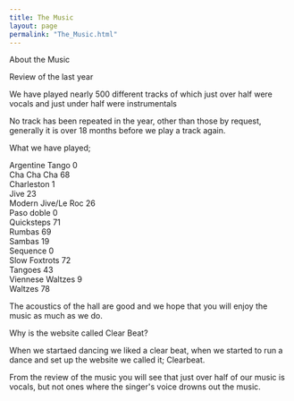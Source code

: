 ```yaml
---
title: The Music
layout: page
permalink: "The_Music.html"
---
```


<article class="grid_6">

<div class="information-header">
About the Music
</div>
<p>
Review of the last year
</p><p>We have played nearly 500 different tracks of which just over half were vocals and just under half were instrumentals
</p><p>No track has been repeated in the year, other than those by request, generally it is over 18 months before we play a track again.
</p><p>What we have played;
</p><p>Argentine Tango		0
<br/>Cha Cha Cha		68
<br/>Charleston   1
<br/>Jive			23
<br/>Modern Jive/Le Roc	26
<br/>Paso doble    0
<br/>Quicksteps		71
<br/>Rumbas			69	
<br/>Sambas			19
<br/>Sequence			0
<br/>Slow Foxtrots		72
<br/>Tangoes			43
<br/>Viennese Waltzes		9
<br/>Waltzes			78
</p><p>The acoustics of the hall are good and we hope that you will enjoy the music as much as we do.
</p>
</article>

<article class="grid_6">
<div class="information-header">
Why is the website called Clear Beat?
</div>
<p>
When we startaed dancing we liked a clear beat, when we started to run a dance and set up the website we called it; Clearbeat.
</p><p>From the review of the music you will see that just over half of our music is vocals, but not ones where the singer's voice drowns out the music.
</p></article>

